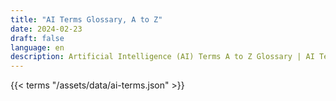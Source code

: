 ```yaml
---
title: "AI Terms Glossary, A to Z"  
date: 2024-02-23
draft: false
language: en
description: Artificial Intelligence (AI) Terms A to Z Glossary | AI Terms Glossary
---
```



{{< terms "/assets/data/ai-terms.json" >}}
